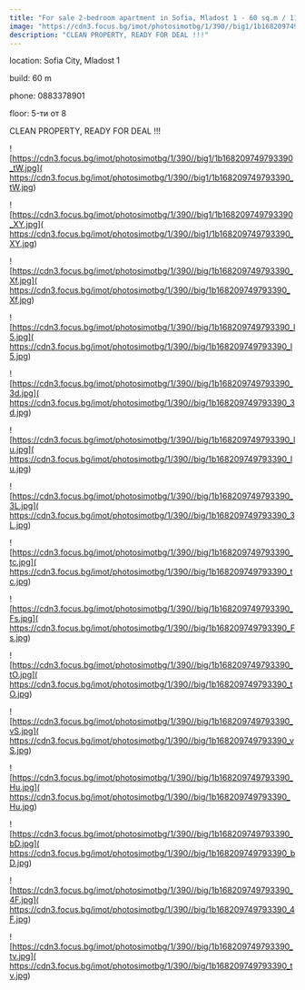 ```yaml
---
title: "For sale 2-bedroom apartment in Sofia, Mladost 1 - 60 sq.m / 119900 EUR :: imot.bg Ad"
image: "https://cdn3.focus.bg/imot/photosimotbg/1/390//big1/1b168209749793390_7R.jpg"
description: "CLEAN PROPERTY, READY FOR DEAL !!!"
---
```


location: Sofia City, Mladost 1

build: 60 m

phone: 0883378901

floor: 5-ти от 8

CLEAN PROPERTY, READY FOR DEAL !!!


![https://cdn3.focus.bg/imot/photosimotbg/1/390//big1/1b168209749793390_tW.jpg]( https://cdn3.focus.bg/imot/photosimotbg/1/390//big1/1b168209749793390_tW.jpg)


![https://cdn3.focus.bg/imot/photosimotbg/1/390//big1/1b168209749793390_XY.jpg]( https://cdn3.focus.bg/imot/photosimotbg/1/390//big1/1b168209749793390_XY.jpg)


![https://cdn3.focus.bg/imot/photosimotbg/1/390//big/1b168209749793390_Xf.jpg]( https://cdn3.focus.bg/imot/photosimotbg/1/390//big/1b168209749793390_Xf.jpg)


![https://cdn3.focus.bg/imot/photosimotbg/1/390//big/1b168209749793390_l5.jpg]( https://cdn3.focus.bg/imot/photosimotbg/1/390//big/1b168209749793390_l5.jpg)


![https://cdn3.focus.bg/imot/photosimotbg/1/390//big/1b168209749793390_3d.jpg]( https://cdn3.focus.bg/imot/photosimotbg/1/390//big/1b168209749793390_3d.jpg)


![https://cdn3.focus.bg/imot/photosimotbg/1/390//big/1b168209749793390_lu.jpg]( https://cdn3.focus.bg/imot/photosimotbg/1/390//big/1b168209749793390_lu.jpg)


![https://cdn3.focus.bg/imot/photosimotbg/1/390//big/1b168209749793390_3L.jpg]( https://cdn3.focus.bg/imot/photosimotbg/1/390//big/1b168209749793390_3L.jpg)


![https://cdn3.focus.bg/imot/photosimotbg/1/390//big/1b168209749793390_tc.jpg]( https://cdn3.focus.bg/imot/photosimotbg/1/390//big/1b168209749793390_tc.jpg)


![https://cdn3.focus.bg/imot/photosimotbg/1/390//big/1b168209749793390_Fs.jpg]( https://cdn3.focus.bg/imot/photosimotbg/1/390//big/1b168209749793390_Fs.jpg)


![https://cdn3.focus.bg/imot/photosimotbg/1/390//big/1b168209749793390_tO.jpg]( https://cdn3.focus.bg/imot/photosimotbg/1/390//big/1b168209749793390_tO.jpg)


![https://cdn3.focus.bg/imot/photosimotbg/1/390//big/1b168209749793390_vS.jpg]( https://cdn3.focus.bg/imot/photosimotbg/1/390//big/1b168209749793390_vS.jpg)


![https://cdn3.focus.bg/imot/photosimotbg/1/390//big/1b168209749793390_Hu.jpg]( https://cdn3.focus.bg/imot/photosimotbg/1/390//big/1b168209749793390_Hu.jpg)


![https://cdn3.focus.bg/imot/photosimotbg/1/390//big/1b168209749793390_bD.jpg]( https://cdn3.focus.bg/imot/photosimotbg/1/390//big/1b168209749793390_bD.jpg)


![https://cdn3.focus.bg/imot/photosimotbg/1/390//big/1b168209749793390_4F.jpg]( https://cdn3.focus.bg/imot/photosimotbg/1/390//big/1b168209749793390_4F.jpg)


![https://cdn3.focus.bg/imot/photosimotbg/1/390//big/1b168209749793390_tv.jpg]( https://cdn3.focus.bg/imot/photosimotbg/1/390//big/1b168209749793390_tv.jpg)


